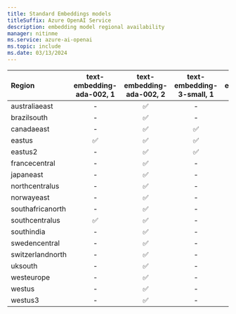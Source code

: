 ```yaml
---
title: Standard Embeddings models
titleSuffix: Azure OpenAI Service
description: embedding model regional availability
manager: nitinme
ms.service: azure-ai-openai
ms.topic: include
ms.date: 03/13/2024
---
```


| **Region**   | **text-embedding-ada-002**, **1**   | **text-embedding-ada-002**, **2**   | **text-embedding-3-small**, **1**   | **text-embedding-3-large**, **1**   |
|:-----------------|:---------------------------------:|:---------------------------------:|:---------------------------------:|:---------------------------------:|
| australiaeast    | -                             | ✅                              | -                             | -                             |
| brazilsouth      | -                             | ✅                              | -                             | -                             |
| canadaeast       | -                             | ✅                              | ✅                              | ✅                              |
| eastus           | ✅                              | ✅                              | ✅                              | ✅                              |
| eastus2          | -                             | ✅                              | ✅                              | ✅                              |
| francecentral    | -                             | ✅                              | -                             | ✅                              |
| japaneast        | -                             | ✅                              | -                             | ✅                              |
| northcentralus   | -                             | ✅                              | -                             | -                             |
| norwayeast       | -                             | ✅                              | -                             | -                             |
| southafricanorth | -                             | ✅                              | -                             | -                             |
| southcentralus   | ✅                              | ✅                              | -                             | -                             |
| southindia       | -                             | ✅                              | -                             | ✅                              |
| swedencentral    | -                             | ✅                              | -                             | ✅                              |
| switzerlandnorth | -                             | ✅                              | -                             | -                             |
| uksouth          | -                             | ✅                              | -                             | ✅                              |
| westeurope       | -                             | ✅                              | -                             | -                             |
| westus           | -                             | ✅                              | -                             | -                             |
| westus3          | -                             | ✅                              | -                             | ✅                              |
